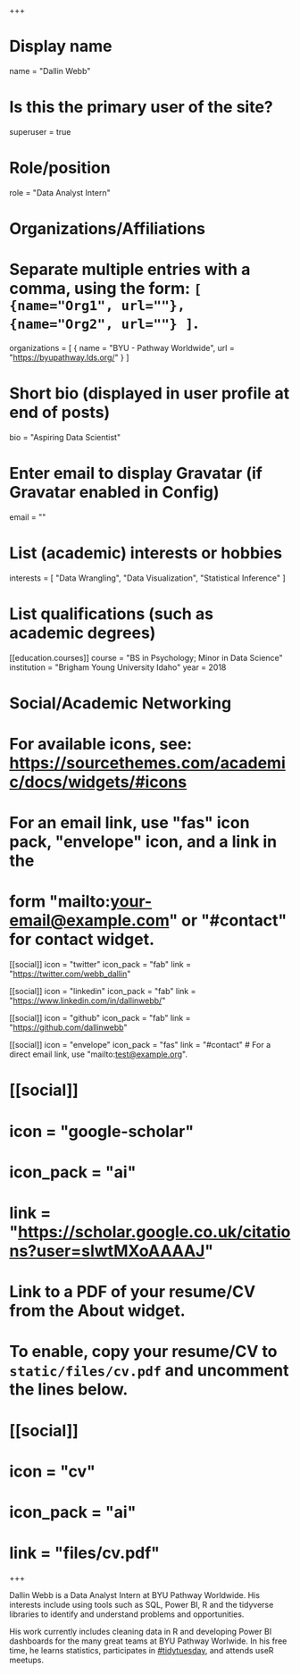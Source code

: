 +++
# Display name
name = "Dallin Webb"

# Is this the primary user of the site?
superuser = true

# Role/position
role = "Data Analyst Intern"

# Organizations/Affiliations
#   Separate multiple entries with a comma, using the form: `[ {name="Org1", url=""}, {name="Org2", url=""} ]`.
organizations = [ { name = "BYU - Pathway Worldwide", url = "https://byupathway.lds.org/" } ]

# Short bio (displayed in user profile at end of posts)
bio = "Aspiring Data Scientist"

# Enter email to display Gravatar (if Gravatar enabled in Config)
email = ""

# List (academic) interests or hobbies
interests = [
  "Data Wrangling",
  "Data Visualization",
  "Statistical Inference"
]

# List qualifications (such as academic degrees)
[[education.courses]]
  course = "BS in Psychology; Minor in Data Science"
  institution = "Brigham Young University Idaho"
  year = 2018

# Social/Academic Networking
# For available icons, see: https://sourcethemes.com/academic/docs/widgets/#icons
#   For an email link, use "fas" icon pack, "envelope" icon, and a link in the
#   form "mailto:your-email@example.com" or "#contact" for contact widget.
  
[[social]]
  icon = "twitter"
  icon_pack = "fab"
  link = "https://twitter.com/webb_dallin"

[[social]]
  icon = "linkedin"
  icon_pack = "fab"
  link = "https://www.linkedin.com/in/dallinwebb/"

[[social]]
  icon = "github"
  icon_pack = "fab"
  link = "https://github.com/dallinwebb"

[[social]]
  icon = "envelope"
  icon_pack = "fas"
  link = "#contact"  # For a direct email link, use "mailto:test@example.org".



# [[social]]
#   icon = "google-scholar"
#   icon_pack = "ai"
#   link = "https://scholar.google.co.uk/citations?user=sIwtMXoAAAAJ"



# Link to a PDF of your resume/CV from the About widget.
# To enable, copy your resume/CV to `static/files/cv.pdf` and uncomment the lines below.
# [[social]]
#   icon = "cv"
#   icon_pack = "ai"
#   link = "files/cv.pdf"

+++

Dallin Webb is a Data Analyst Intern at BYU Pathway Worldwide. His interests include using tools such as SQL, Power BI, R and the tidyverse libraries to identify and understand problems and opportunities.

His work currently includes cleaning data in R and developing Power BI dashboards for the many great teams at BYU Pathway Worlwide. In his free time, he learns statistics, participates in [#tidytuesday](https://twitter.com/search?q=tidytuesday), and attends useR meetups.
